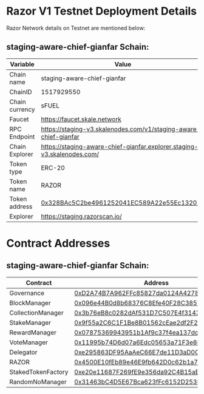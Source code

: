# Razor V1 Testnet Deployment Details

Razor Network details on Testnet are mentioned below:

## staging-aware-chief-gianfar Schain:

| Variable       | Value                                                                                                                                                                   |
| -------------- | ----------------------------------------------------------------------------------------------------------------------------------------------------------------------- |
| Chain name     | staging-aware-chief-gianfar                                                                                                                                             |
| ChainID        | 1517929550                                                                                                                                                              |
| Chain currency | sFUEL                                                                                                                                                                   |
| Faucet         | https://faucet.skale.network                                                                                                                                            |
| RPC Endpoint   | https://staging-v3.skalenodes.com/v1/staging-aware-chief-gianfar                                                                                                        |
| Chain Explorer | https://staging-aware-chief-gianfar.explorer.staging-v3.skalenodes.com/                                                                                                 |
| Token type     | ERC-20                                                                                                                                                                  |
| Token name     | RAZOR                                                                                                                                                                   |
| Token address  | [0x328BAc5C2be4961252041EC589A22e55Ec132010](https://staging-aware-chief-gianfar.explorer.staging-v3.skalenodes.com/address/0x328BAc5C2be4961252041EC589A22e55Ec132010) |
| Explorer       | https://staging.razorscan.io/                                                                                                                                           |

# Contract Addresses

## staging-aware-chief-gianfar Schain:

| Contract           | Address                                                                                                                                                                  |
| ------------------ | ------------------------------------------------------------------------------------------------------------------------------------------------------------------------ |
| Governance         | [0xD2A74B7A962FFc85827da0124A4278e731D15464](https://staging-aware-chief-gianfar.explorer.staging-v3.skalenodes.com/address/0xD2A74B7A962FFc85827da0124A4278e731D15464/) |
| BlockManager       | [0x096e44B0d8b68376C8Efe40F28C3857951f03069](https://staging-aware-chief-gianfar.explorer.staging-v3.skalenodes.com/address/0x096e44B0d8b68376C8Efe40F28C3857951f03069/) |
| CollectionManager  | [0x3b76eB8c0282dAf531D7C507E4f3143A9A9c38b1](https://staging-aware-chief-gianfar.explorer.staging-v3.skalenodes.com/address/0x3b76eB8c0282dAf531D7C507E4f3143A9A9c38b1/) |
| StakeManager       | [0x9f55a2C6C1F1Be8B01562cEae2df2F22931C7a46](https://staging-aware-chief-gianfar.explorer.staging-v3.skalenodes.com/address/0x9f55a2C6C1F1Be8B01562cEae2df2F22931C7a46/) |
| RewardManager      | [0x07875369943951b1Af9c37f4ea137dcED9d9181d](https://staging-aware-chief-gianfar.explorer.staging-v3.skalenodes.com/address/0x07875369943951b1Af9c37f4ea137dcED9d9181d/) |
| VoteManager        | [0x11995b74D6d07a6Edc05653a71F3e8B3354caBF0](https://staging-aware-chief-gianfar.explorer.staging-v3.skalenodes.com/address/0x11995b74D6d07a6Edc05653a71F3e8B3354caBF0/) |
| Delegator          | [0xe295863DF95AaAeC66E7de11D3aD0C35698d0fE9](https://staging-aware-chief-gianfar.explorer.staging-v3.skalenodes.com/address/0xe295863DF95AaAeC66E7de11D3aD0C35698d0fE9/) |
| RAZOR              | [0x4500E10fEb89e46E9fb642D0c62b1a761278155D](https://staging-aware-chief-gianfar.explorer.staging-v3.skalenodes.com/address/0x4500E10fEb89e46E9fb642D0c62b1a761278155D/) |
| StakedTokenFactory | [0xe20e11687F269fE9e356da92C4B15aBF98BbC9ff](https://staging-aware-chief-gianfar.explorer.staging-v3.skalenodes.com/address/0xe20e11687F269fE9e356da92C4B15aBF98BbC9ff/) |
| RandomNoManager    | [0x31463bC4D5E67Bca623fFc6152D253Ea17216fA9](https://staging-aware-chief-gianfar.explorer.staging-v3.skalenodes.com/address/0x31463bC4D5E67Bca623fFc6152D253Ea17216fA9/) |
